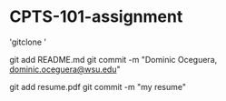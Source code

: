 # CPTS-101-assignment
'gitclone <url>'

git add README.md
git commit -m "Dominic Oceguera, dominic.oceguera@wsu.edu"

git add resume.pdf
git commit -m "my resume"
